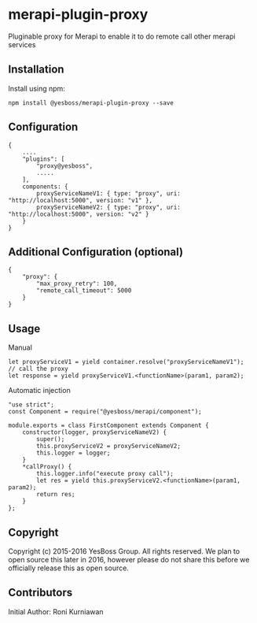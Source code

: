 # merapi-plugin-proxy
Pluginable proxy for Merapi to enable it to do remote call other merapi services

## Installation
Install using npm:
```
npm install @yesboss/merapi-plugin-proxy --save
```

## Configuration

```
{
    ....
    "plugins": [
        "proxy@yesboss",
        .....
    ],
    components: {
        proxyServiceNameV1: { type: "proxy", uri: "http://localhost:5000", version: "v1" },
        proxyServiceNameV2: { type: "proxy", uri: "http://localhost:5000", version: "v2" }
    }
}
```
## Additional Configuration (optional)
```
{
    "proxy": {
        "max_proxy_retry": 100,
        "remote_call_timeout": 5000
    }    
}
```
## Usage 
Manual
```
let proxyServiceV1 = yield container.resolve("proxyServiceNameV1");
// call the proxy
let response = yield proxyServiceV1.<functionName>(param1, param2);
```

Automatic injection
```
"use strict";
const Component = require("@yesboss/merapi/component");

module.exports = class FirstComponent extends Component {
    constructor(logger, proxyServiceNameV2) {
        super();
        this.proxyServiceV2 = proxyServiceNameV2;
        this.logger = logger;
    }
    *callProxy() {
        this.logger.info("execute proxy call");
        let res = yield this.proxyServiceV2.<functionName>(param1, param2);
        return res;
    }
};
```

## Copyright
Copyright (c) 2015-2016 YesBoss Group. All rights reserved.
We plan to open source this later in 2016, however please do not share
this before we officially release this as open source.

## Contributors
Initial Author: Roni Kurniawan